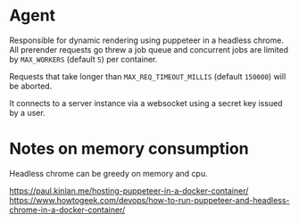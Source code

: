 # Agent

Responsible for dynamic rendering using puppeteer in a headless chrome.
All prerender requests go threw a job queue and concurrent jobs are limited by `MAX_WORKERS` (default `5`) per container.

Requests that take longer than `MAX_REQ_TIMEOUT_MILLIS` (default `150000`) will be aborted.

It connects to a server instance via a websocket using a secret key issued by a user.

# Notes on memory consumption

Headless chrome can be greedy on memory and cpu.

https://paul.kinlan.me/hosting-puppeteer-in-a-docker-container/
https://www.howtogeek.com/devops/how-to-run-puppeteer-and-headless-chrome-in-a-docker-container/
